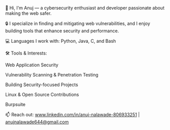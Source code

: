 👋 Hi, I'm Anuj — a cybersecurity enthusiast and developer passionate about making the web safer.

🔒 I specialize in finding and mitigating web vulnerabilities, and I enjoy building tools that enhance security and performance.

💻 Languages I work with: Python, Java, C, and Bash

🛠️ Tools & Interests:

Web Application Security

Vulnerability Scanning & Penetration Testing

Building Security-focused Projects

Linux & Open Source Contributions

Burpsuite

📫 Reach out: www.linkedin.com/in/anuj-nalawade-806933251 | anujnalawade644@gmail.com
